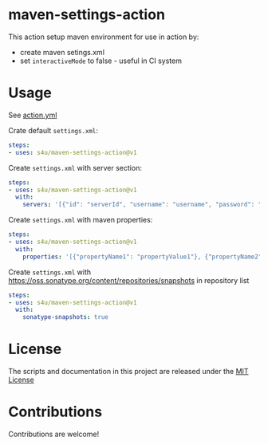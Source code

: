 # maven-settings-action

This action setup maven environment for use in action by:
 - create maven setings.xml
 - set ```interactiveMode``` to false - useful in CI system

 # Usage
See [action.yml](action.yml)

Crate default ```settings.xml```:
```yml
steps:
- uses: s4u/maven-settings-action@v1
```

Create ```settings.xml``` with server section:
```yml
steps:
- uses: s4u/maven-settings-action@v1
  with:
    servers: '[{"id": "serverId", "username": "username", "password": "password"}]'
```

Create ```settings.xml``` with maven properties:
```yml
steps:
- uses: s4u/maven-settings-action@v1
  with:
    properties: '[{"propertyName1": "propertyValue1"}, {"propertyName2": "propertyValue2"}]'
```

Create ```settings.xml``` with https://oss.sonatype.org/content/repositories/snapshots in repository list
```yml
steps:
- uses: s4u/maven-settings-action@v1
  with:
    sonatype-snapshots: true
```

# License

The scripts and documentation in this project are released under the [MIT License](LICENSE)

# Contributions

Contributions are welcome!
